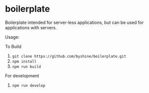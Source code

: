 # boilerplate
Boilerplate intended for server-less applications, but can be used for applications with servers.

Usage:

To Build

 1. `git clone https://github.com/byshine/boilerplate.git`
 2. `npm install`
 3. `npm run build`
 
 For development
 
 1. `npm run develop`
